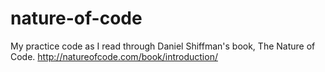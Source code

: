 nature-of-code
==============

My practice code as I read through Daniel Shiffman's book, The Nature of Code. http://natureofcode.com/book/introduction/
